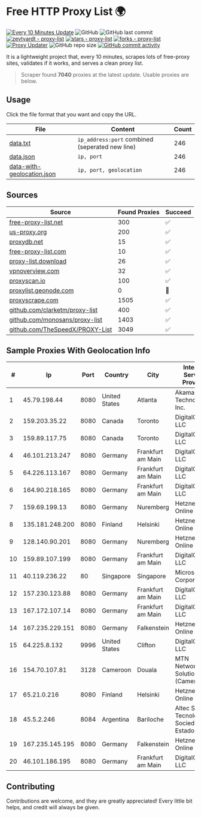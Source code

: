 
# Free HTTP Proxy List 🌍

[![Every 10 Minutes Update](https://github.com/mertguvencli/http-proxy-list/actions/workflows/main.yml/badge.svg?branch=main)](https://github.com/mertguvencli/http-proxy-list/actions/workflows/main.yml)
![GitHub](https://img.shields.io/github/license/mertguvencli/http-proxy-list)
![GitHub last commit](https://img.shields.io/github/last-commit/mertguvencli/http-proxy-list)
[![zevtyardt - proxy-list](https://img.shields.io/static/v1?label=zevtyardt&message=proxy-list&color=blue&logo=github)](https://github.com/zevtyardt/proxy-list "Go to GitHub repo")
[![stars - proxy-list](https://img.shields.io/github/stars/zevtyardt/proxy-list?style=social)](https://github.com/zevtyardt/proxy-list)
[![forks - proxy-list](https://img.shields.io/github/forks/zevtyardt/proxy-list?style=social)](https://github.com/zevtyardt/proxy-list)
[![Proxy Updater](https://github.com/zevtyardt/proxy-list/workflows/Proxy%20Updater/badge.svg)](https://github.com/zevtyardt/proxy-list/actions?query=workflow:"Proxy+Updater")
![GitHub repo size](https://img.shields.io/github/repo-size/zevtyardt/proxy-list)
[![GitHub commit activity](https://img.shields.io/github/commit-activity/m/zevtyardt/proxy-list?logo=commits)](https://github.com/zevtyardt/proxy-list/commits/main)

It is a lightweight project that, every 10 minutes, scrapes lots of free-proxy sites, validates if it works, and serves a clean proxy list.

> Scraper found **7040** proxies at the latest update. Usable proxies are below.

## Usage

Click the file format that you want and copy the URL.

|File|Content|Count|
|----|-------|-----|
|[data.txt](https://raw.githubusercontent.com/mertguvencli/http-proxy-list/main/proxy-list/data.txt)|`ip_address:port` combined (seperated new line)|246|
|[data.json](https://raw.githubusercontent.com/mertguvencli/http-proxy-list/main/proxy-list/data.json)|`ip, port`|246|
|[data-with-geolocation.json](https://raw.githubusercontent.com/mertguvencli/http-proxy-list/main/proxy-list/data-with-geolocation.json)|`ip, port, geolocation`|246|

## Sources

|Source|Found Proxies|Succeed|
|------|-------------|-------|
|[free-proxy-list.net](https://free-proxy-list.net)|300|✅|
|[us-proxy.org](https://www.us-proxy.org)|200|✅|
|[proxydb.net](http://proxydb.net)|15|✅|
|[free-proxy-list.com](https://free-proxy-list.com/?page=&port=&type%5B%5D=http&type%5B%5D=https&up_time=0&search=Search)|10|✅|
|[proxy-list.download](https://www.proxy-list.download/HTTP)|26|✅|
|[vpnoverview.com](https://vpnoverview.com/privacy/anonymous-browsing/free-proxy-servers)|32|✅|
|[proxyscan.io](https://www.proxyscan.io)|100|✅|
|[proxylist.geonode.com](https://proxylist.geonode.com/api/proxy-list?limit=300&page=1&sort_by=lastChecked&sort_type=desc&protocols=http,https)|0|🚫|
|[proxyscrape.com](https://api.proxyscrape.com/v2/?request=displayproxies&protocol=http&timeout=10000&country=all&ssl=all&anonymity=all)|1505|✅|
|[github.com/clarketm/proxy-list](https://raw.githubusercontent.com/clarketm/proxy-list/master/proxy-list-raw.txt)|400|✅|
|[github.com/monosans/proxy-list](https://raw.githubusercontent.com/monosans/proxy-list/main/proxies/http.txt)|1403|✅|
|[github.com/TheSpeedX/PROXY-List](https://raw.githubusercontent.com/TheSpeedX/PROXY-List/master/http.txt)|3049|✅|


## Sample Proxies With Geolocation Info

|#|Ip|Port|Country|City|Internet Service Provider|
|-|--|----|-------|----|-------------------------|
|1|45.79.198.44|8080|United States|Atlanta|Akamai Technologies, Inc.|
|2|159.203.35.22|8080|Canada|Toronto|DigitalOcean, LLC|
|3|159.89.117.75|8080|Canada|Toronto|DigitalOcean, LLC|
|4|46.101.213.247|8080|Germany|Frankfurt am Main|DigitalOcean, LLC|
|5|64.226.113.167|8080|Germany|Frankfurt am Main|DigitalOcean, LLC|
|6|164.90.218.165|8080|Germany|Frankfurt am Main|DigitalOcean, LLC|
|7|159.69.199.13|8080|Germany|Nuremberg|Hetzner Online GmbH|
|8|135.181.248.200|8080|Finland|Helsinki|Hetzner Online GmbH|
|9|128.140.90.201|8080|Germany|Nuremberg|Hetzner Online GmbH|
|10|159.89.107.199|8080|Germany|Frankfurt am Main|DigitalOcean, LLC|
|11|40.119.236.22|80|Singapore|Singapore|Microsoft Corporation|
|12|157.230.123.88|8080|Germany|Frankfurt am Main|DigitalOcean, LLC|
|13|167.172.107.14|8080|Germany|Frankfurt am Main|DigitalOcean, LLC|
|14|167.235.229.151|8080|Germany|Falkenstein|Hetzner Online GmbH|
|15|64.225.8.132|9996|United States|Clifton|DigitalOcean, LLC|
|16|154.70.107.81|3128|Cameroon|Douala|MTN Network Solutions (Cameroon)|
|17|65.21.0.216|8080|Finland|Helsinki|Hetzner Online GmbH|
|18|45.5.2.246|8084|Argentina|Bariloche|Altec S.e. Alta Tecnologia Sociedad Del Estado|
|19|167.235.145.195|8080|Germany|Falkenstein|Hetzner Online GmbH|
|20|46.101.186.195|8080|Germany|Frankfurt am Main|DigitalOcean, LLC|



## Contributing

Contributions are welcome, and they are greatly appreciated! Every
little bit helps, and credit will always be given.

